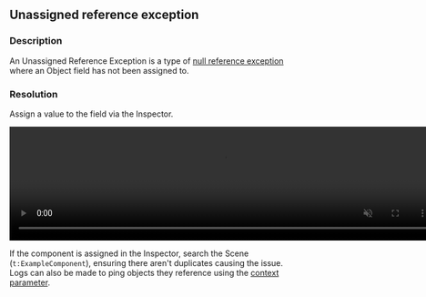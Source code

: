 ## Unassigned reference exception
### Description
An Unassigned Reference Exception is a type of [null reference exception](NullReferenceException.md) where an Object field has not been assigned to.  

### Resolution
Assign a value to the field via the Inspector.  

<video width="750" height="200" autoplay loop muted><source type="video/webm" src="https://help.vertx.xyz/Video/inspector-references.webm"></video>

If the component is assigned in the Inspector, search the Scene (`t:ExampleComponent`), ensuring there aren't duplicates causing the issue.  
Logs can also be made to ping objects they reference using the [context parameter](../../Debugging/Logging/Logging%20How-to.md).